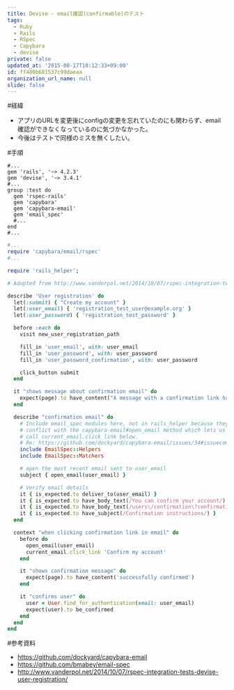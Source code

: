 ```yaml
---
title: Devise - email確認(confirmable)のテスト
tags:
  - Ruby
  - Rails
  - RSpec
  - Capybara
  - devise
private: false
updated_at: '2015-08-17T10:12:33+09:00'
id: ff480b681537c99daeaa
organization_url_name: null
slide: false
---
```

#経緯

- アプリのURLを変更後にconfigの変更を忘れていたのにも関わらず、email確認ができなくなっているのに気づかなかった。
- 今後はテストで同様のミスを無くしたい。

#手順

```rb:Gemfile
#...
gem 'rails', '~> 4.2.3'
gem 'devise', '~> 3.4.1'
#...
group :test do
  gem 'rspec-rails'
  gem 'capybara'
  gem 'capybara-email'
  gem 'email_spec'
  #...
end
#...
```

```rb:/spec/rails_helper.rb
#...
require 'capybara/email/rspec'
#...
```

```rb:/spec/features/user_registration_spec.rb
require 'rails_helper';

# Adopted from http://www.vanderpol.net/2014/10/07/rspec-integration-tests-devise-user-registration/

describe 'User registration' do
  let(:submit) { "Create my account" }
  let(:user_email) { 'registration_test_user@example.org' }
  let(:user_password) { 'registration_test_password' }

  before :each do
    visit new_user_registration_path

    fill_in 'user_email', with: user_email
    fill_in 'user_password', with: user_password
    fill_in 'user_password_confirmation', with: user_password

    click_button submit
  end

  it "shows message about confirmation email" do
    expect(page).to have_content("A message with a confirmation link has been sent to your email address.")
  end

  describe "confirmation email" do
    # Include email_spec modules here, not in rails_helper because they
    # conflict with the capybara-email#open_email method which lets us
    # call current_email.click_link below.
    # Re: https://github.com/dockyard/capybara-email/issues/34#issuecomment-49528389
    include EmailSpec::Helpers
    include EmailSpec::Matchers

    # open the most recent email sent to user_email
    subject { open_email(user_email) }

    # Verify email details
    it { is_expected.to deliver_to(user_email) }
    it { is_expected.to have_body_text(/You can confirm your account/) }
    it { is_expected.to have_body_text(/users\/confirmation\?confirmation/) }
    it { is_expected.to have_subject(/Confirmation instructions/) }
  end

  context "when clicking confirmation link in email" do
    before do
      open_email(user_email)
      current_email.click_link 'Confirm my account'
    end

    it "shows confirmation message" do
      expect(page).to have_content('successfully confirmed')
    end

    it "confirms user" do
      user = User.find_for_authentication(email: user_email)
      expect(user).to be_confirmed
    end
  end
end
```

#参考資料

- https://github.com/dockyard/capybara-email
- https://github.com/bmabey/email-spec
- http://www.vanderpol.net/2014/10/07/rspec-integration-tests-devise-user-registration/
